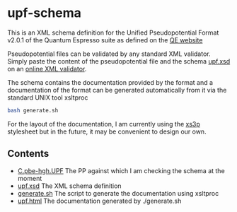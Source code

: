 upf-schema
==========

This is an XML schema definition for the Unified Pseudopotential Format v2.0.1
of the Quantum Espresso suite as defined on the 
[QE website](http://www.quantum-espresso.org/pseudopotentials/unified-pseudopotential-format/)

Pseudopotential files can be validated by any standard XML validator.  Simply
paste the content of the pseudopotential file and the schema [upf.xsd](upf.xsd)
on an [online XML validator](http://www.freeformatter.com/xml-validator-xsd.html).

The schema contains the documentation provided by the format and a
documentation of the format can be generated automatically from it via the
standard UNIX tool xsltproc

```bash
bash generate.sh
```

For the layout of the documentation, I am currently using the
[xs3p](http://sourceforge.net/projects/xs3p/) stylesheet but in the future, it
may be convenient to design our own.


Contents
--------
- [C.pbe-hgh.UPF](C.pbe-hgh.UPF) The PP against which I am checking the schema at the moment
- [upf.xsd](upf.xsd)  The XML schema definition
- [generate.sh](generate.sh)  The script to generate the documentation using xsltproc
- [upf.html](https://rawgit.com/ltalirz/upf-schema/master/upf.html) The documentation generated by ./generate.sh
